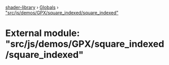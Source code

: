 [shader-library](../README.md) › [Globals](../globals.md) › ["src/js/demos/GPX/square_indexed/square_indexed"](_src_js_demos_gpx_square_indexed_square_indexed_.md)

# External module: "src/js/demos/GPX/square_indexed/square_indexed"


